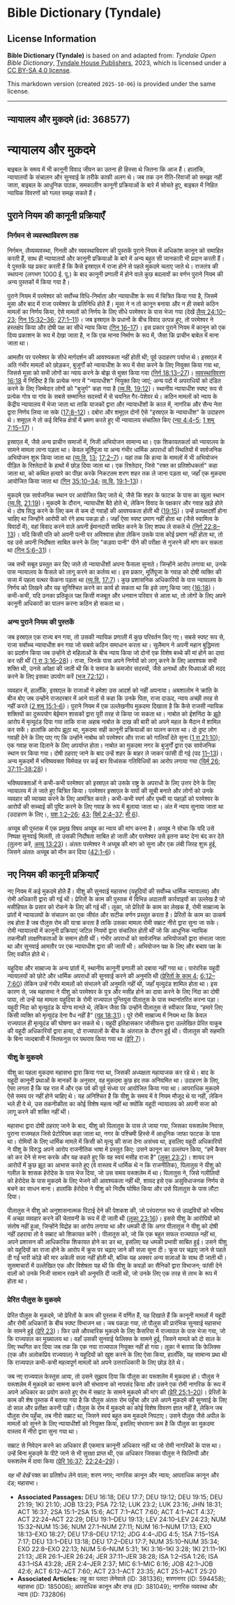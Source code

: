 # Bible Dictionary (Tyndale)

## License Information

**Bible Dictionary (Tyndale)** is based on and adapted from: _Tyndale Open Bible Dictionary_, [Tyndale House Publishers](https://tyndaleopenresources.com/), 2023, which is licensed under a [CC BY-SA 4.0 license](https://creativecommons.org/licenses/by-sa/4.0/legalcode.en).

This markdown version (created `2025-10-06`) is provided under the same license.



--------------------------------

## न्यायालय और मुकदमे (id: 368577)

न्यायालय और मुकदमे
==================

बाइबल के समय में भी कानूनी विवाद जीवन का उतना ही हिस्सा थे जितना कि आज हैं। हालांकि, न्यायालयों के संचालन और सुनवाई के तरीके काफी अलग थे। जब तक उन रीति\-रिवाजों को समझा नहीं जाता, बाइबल के आधुनिक पाठक, समकालीन कानूनी प्रक्रियाओं के बारे में सोचते हुए, बाइबल में निहित न्यायिक विवरणों को गलत समझ सकते हैं।

पुराने नियम की कानूनी प्रक्रियाएँ
---------------------------------

### निर्गमन से व्यवस्थाविवरण तक

निर्गमन, लैव्यव्यवस्था, गिनती और व्यवस्थाविवरण की पुस्तकें पुराने नियम में अधिकांश कानून को समाहित करती हैं, साथ ही न्यायालयों और कानूनी प्रक्रियाओं के बारे में अन्य बहुत सी जानकारी भी प्रदान करती हैं। वे पुस्तकें यह प्रकट करती हैं कि कैसे इस्राएल में राजा होने से पहले मुकदमे चलाए जाते थे। राजतंत्र की स्थापना (लगभग 1000 ई. पू.) के बाद कानूनी प्रणाली में होने वाले कुछ बदलावों का वर्णन पुराने नियम की अन्य पुस्तकों में किया गया है।

पुराने नियम में परमेश्वर को सर्वोच्च विधि\-निर्माता और न्यायाधीश के रूप में चित्रित किया गया है, जिसमें मूसा और बाद में राजा परमेश्वर के प्रतिनिधि होते हैं। मूसा ने न तो कानून बनाया और न ही सबसे कठिन मामलों का निर्णय किया, ऐसे मामलों को निर्णय के लिए सीधे परमेश्वर के पास भेजा गया (देखें [लैव्य 24:10–23](https://ref.ly/Lev24:10-Lev24:23); [गिन 15:32–36](https://ref.ly/Num15:32-Num15:36); [27:1–11](https://ref.ly/Num27:1-Num27:11))। जब इस्राएल के प्रधानों के बीच विवाद उत्पन्न हुए, तो परमेश्वर ने हस्तक्षेप किया और दोषी पक्ष का सीधे न्याय किया ([गिन 16–17](https://ref.ly/Num16:1-Num17:13))। इस प्रकार पुराने नियम में कानून को एक दिव्य प्रकाशन के रूप में देखा जाता है, न कि एक मानव निर्माण के रूप में, जैसा कि प्राचीन बाबेल में माना जाता था।

आमतौर पर परमेश्वर के सीधे मार्गदर्शन की आवश्यकता नहीं होती थी; पूर्व उदाहरण पर्याप्त थे। इस्राएल में अति गंभीर मामलों को छोड़कर, बुजुर्गों को न्यायाधीश के रूप में सेवा करने के लिए नियुक्त किया गया था, जिससे मूसा को सभी लोगों का न्याय करने के बोझ से मुक्त किया गया ([निर्ग 18:13–27](https://ref.ly/Exod18:13-Exod18:27))। [व्यवस्थाविवरण 16:18](https://ref.ly/Deut16:18) में निर्दिष्ट है कि प्रत्येक नगर में "न्यायाधीश" नियुक्त किए जाएं; अन्य पदों में अपराधियों को दंडित करने के लिए जिम्मेदार लोगों को "बुजुर्ग" कहा गया है ([व्य.वि.](https://ref.ly/Deut16:18) [19:12](https://ref.ly/Deut19:12))। स्थानीय न्यायाधीश स्पष्ट रूप से प्रत्येक गोत्र या गांव के सबसे सम्मानित सदस्यों में से चयनित गैर\-पेशेवर थे। कठिन मामलों को न्याय के केंद्रीय न्यायालय में भेजा जाता था ताकि याजकों द्वारा और न्यायाधीशों के काल में, नागरिक और सैन्य नेता द्वारा निर्णय लिया जा सके ([17:8–12](https://ref.ly/Deut17:8-Deut17:12))। दबोरा और शमूएल दोनों ऐसे "इस्राएल के न्यायाधीश" के उदाहरण थे। शमूएल ने तो कई विभिन्न क्षेत्रों में भ्रमण करते हुए भी न्यायालय संचालित किए ([न्या 4:4–5](https://ref.ly/Judg4:4-Judg4:5); [1 शमू 7:15–17](https://ref.ly/1Sam7:15-1Sam7:17))।

इस्राएल में, जैसे अन्य प्राचीन समाजों में, निजी अभियोजन सामान्य था। एक शिकायतकर्ता को न्यायालय के सामने मामला लाना पड़ता था। केवल मूर्तिपूजा या अन्य गंभीर धार्मिक अपराधों की स्थितियों में सार्वजनिक अभियोजन शुरू किया जाता था ([व्य.वि.](https://ref.ly/Deut16:18) [13](https://ref.ly/Deut13:1-Deut13:18); [17:2–7](https://ref.ly/Deut17:2-Deut17:7))। यहां तक कि हत्या के मामलों में भी अभियोजन पीड़ित के रिश्तेदारों के हाथों में छोड़ दिया जाता था। एक रिश्तेदार, जिसे "रक्त का प्रतिशोधकर्ता" कहा जाता था, को कथित हत्यारे का पीछा करके निकटतम शरण शहर तक ले जाना पड़ता था, जहाँ एक मुकदमा आयोजित किया जाता था ([गिन](https://ref.ly/Num5:6-Num5:31) [35:10–34](https://ref.ly/Num35:10-Num35:34); [व्य.वि.](https://ref.ly/Deut16:18) [19:1–13](https://ref.ly/Deut19:1-Deut19:13))।

मुकदमे एक सार्वजनिक स्थान पर आयोजित किए जाते थे, जैसे कि शहर के फाटक के पास का खुला स्थान ([व्य.वि.](https://ref.ly/Deut16:18) [21:19](https://ref.ly/Deut21:19))। मुकदमे के दौरान, न्यायाधीश बैठे होते थे, लेकिन विवाद के पक्षकार और गवाह खड़े होते थे। दोष सिद्ध करने के लिए कम से कम दो गवाहों की आवश्यकता होती थी ([19:15](https://ref.ly/Deut19:15))। उन्हें प्रत्यक्षदर्शी होना चाहिए था जिन्होंने आरोपी को रंगे हाथ पकड़ा हो। जहाँ ऐसा स्पष्ट प्रमाण नहीं होता था (जैसे स्वामित्व के विवादों में), वहां विवाद करने वाले अपनी ईमानदारी साबित करने के लिए शपथ ले सकते थे ([निर्ग 22:8–13](https://ref.ly/Exod22:8-Exod22:13))। यदि किसी पति को अपनी पत्नी पर अविश्वास होता लेकिन उसके पास कोई प्रमाण नहीं होता था, तो वह उसे अपनी निर्दोषता साबित करने के लिए "कड़वा पानी" पीने की परीक्षा से गुजरने की मांग कर सकता था ([गिन 5:6–31](https://ref.ly/Num5:6-Num5:31))।

जब सभी सबूत प्रस्तुत कर दिए जाते तो न्यायाधीशों अपना फैसला सुनाते। जिन्होंने आरोप लगाया था, उनके पास न्यायालय के फैसले को लागू करने का कर्तव्य था। इस प्रकार, मूर्तिपूजा के गवाह को दोषी व्यक्ति की सजा में पहला पत्थर फेंकना पड़ता था ([व्य.वि.](https://ref.ly/Deut16:18) [17:7](https://ref.ly/Deut17:7))। कुछ प्रशासनिक अधिकारियों के पास न्यायालय के निर्णय को लिखने और यह सुनिश्चित करने का कार्य हो सकता था कि इसे लागू किया जाए ([16:18](https://ref.ly/Deut16:18))। कभी\-कभी, यदि उनका प्रतिकूल पक्ष किसी मजबूत और धनवान परिवार से आता था, तो लोगों के लिए अपने कानूनी अधिकारों का पालन करना कठिन हो सकता था।

### अन्य पुराने नियम की पुस्तकें

जब इस्राएल एक राज्य बन गया, तो उसकी न्यायिक प्रणाली में कुछ परिवर्तन किए गए। सबसे स्पष्ट रूप से, राजा सर्वोच्च न्यायाधीश बन गया जो सबसे कठिन समाधान करता था। सुलैमान ने अपनी महान बुद्धिमत्ता का प्रदर्शन किया जब उन्होंने दो महिलाओं के बीच न्याय किया जो दोनों एक विशेष बच्चे की मां होने का दावा कर रही थीं ([1 रा 3:16–28](https://ref.ly/1Kgs3:16-1Kgs3:28))। राजा, जिनके पास अपने निर्णयों को लागू करने के लिए आवश्यक सभी शक्ति थी, उनसे अपेक्षा की जाती थी कि वे समाज के कमजोर सदस्यों, जैसे अनाथों और विधवाओं की मदद करने के लिए इसका उपयोग करें ([भज 72:12](https://ref.ly/Ps72:12))।

व्यवहार में, हालाँकि, इस्राएल के राजाओं ने हमेशा उस आदर्श को नहीं अपनाया। अबशालोम ने क्रांति के बीज बोए जब उन्होंने राजदरबार में आने वालों से कहा कि उनके पिता, राजा दाऊद, न्याय अच्छी तरह से नहीं करते ([2 शमू 15:1–6](https://ref.ly/2Sam15:1-2Sam15:6))। पुराने नियम में एक उल्लेखनीय मुकदमा दिखाता है कि कैसे राजसी न्यायिक शक्तियों का दुरूपयोग बेईमान शासकों द्वारा पूरी तरह से किया जा सकता था। नाबोत को ईशनिंदा के झूठे आरोप में मृत्युदंड दिया गया ताकि राजा अहाब नाबोत के दाख की बारी को अपने महल के मैदान में शामिल कर सकें। हालांकि आरोप झूठा था, मुकदमा सही कानूनी प्रक्रियाओं का पालन करता था। दो दुष्ट लोग गवाही देने के लिए पाए गए कि उन्होंने नाबोथ को परमेश्वर और राजा को गालियाँ देते सुना ([1 रा 21:10](https://ref.ly/1Kgs21:10)); एक गवाह सजा दिलाने के लिए अपर्याप्त होता। नाबोत का मुकदमा नगर के बुजुर्गों द्वारा एक सार्वजनिक स्थान पर किया गया। दोषी ठहराए जाने के बाद उन्हें शहर के बाहर ले जाकर फांसी दी गई (पद [11–13](https://ref.ly/1Kgs21:11-1Kgs21:13))। अन्य मुकदमों में भविष्यवक्ता यिर्मयाह पर कई बार विध्वंसक गतिविधियों का आरोप लगाया गया ([यिर्म 26](https://ref.ly/Jer26:1-Jer26:24); [37:11–38:28](https://ref.ly/Jer37:11-Jer38:28))।

भविष्यवक्ताओं ने कभी\-कभी परमेश्वर को इस्राएल को उसके राष्ट्र के अपराधों के लिए उत्तर देने के लिए न्यायालय में ले जाते हुए चित्रित किया। परमेश्वर इस्राएल के पापों की सूची बनाते और लोगों को उनके व्यवहार की व्याख्या करने के लिए आमंत्रित करते। कभी\-कभी स्वर्ग और पृथ्वी या पहाड़ों को परमेश्वर के आरोपों की सच्चाई की पुष्टि करने के लिए गवाह के रूप में बुलाया जाता था। अंत में न्याय सुनाया जाता था (उदाहरण के लिए।, [यश 1:2–26](https://ref.ly/Isa1:2-Isa1:26); [43](https://ref.ly/Isa43:1-Isa43:28); [यिर्म 2:4–37](https://ref.ly/Jer2:4-Jer2:37); [मी 6](https://ref.ly/Mic6:1-Mic6:16)).

अय्यूब की पुस्तक में एक प्रमुख विषय अय्यूब का न्याय की मांग करना है। अय्यूब ने सोचा कि यदि उसे निष्पक्ष सुनवाई मिलती, तो उसकी निर्दोषता साबित हो जाती और परमेश्वर उसे इतना कष्ट देना बंद कर देते (तुलना करें, [अय्यू 13:23](https://ref.ly/Job13:23))। अंततः परमेश्वर ने अय्यूब की मांग को सुना और एक लंबी जिरह शुरू हुई, जिसने अंततः अय्यूब को मौन कर दिया ([42:1–6](https://ref.ly/Job42:1-Job42:6))।

नए नियम की कानूनी प्रक्रियाएँ
-----------------------------

नए नियम में कई मुकदमे होते हैं। यीशु की सुनवाई महासभा (यहूदियों की सर्वोच्च धार्मिक न्यायालय) और रोमी अधिकारी द्वारा की गई थी। प्रेरितों के काम की पुस्तक में विभिन्न अदालती कार्रवाइयों का उल्लेख है जो मसीहियत के प्रसार को रोकने के लिए की गई थीं। लूका, जो प्रेरितों के काम का लेखक है, रोमी साम्राज्य के प्रांतों में न्यायालयों के संचालन का एक जीवंत और सटीक वर्णन प्रस्तुत करता है। प्रेरितों के काम का उत्कर्ष तब होता है जब पौलुस रोम की यात्रा करता है ताकि उसका मामला रोमी सम्राट नीरो द्वारा सुना जा सके। रोमी न्यायालयों में कानूनी प्रक्रियाएं जटिल नियमों द्वारा संचालित होती थीं जो कि आधुनिक न्यायिक तकनीकी लाक्षणिकताओं के समान होती थीं। गंभीर अपराधों को सार्वजनिक अभियोजकों द्वारा संभाला जाता था और सुनवाई आमतौर पर एक न्यायाधीश द्वारा की जाती थी। अभियोजन पक्ष के लिए और बचाव पक्ष के लिए वकील होते थे।

यहूदिया और साम्राज्य के अन्य प्रांतों में, स्थानीय कानूनी प्रणाली को दबाया नहीं गया था। पारंपरिक यहूदी न्यायालयों को छोटे और धार्मिक अपराधों की सुनवाई करने की अनुमति थी ([प्रेरितों के काम 4](https://ref.ly/Acts4:1-Acts4:37); [6:12–7:60](https://ref.ly/Acts6:12-Acts7:60)) लेकिन उन्हें गंभीर मामलों को संभालने की अनुमति नहीं थी, जहाँ मृत्युदंड शामिल होता था। इस कारण से, जब महासभा ने यीशु को परमेश्वर के पुत्र और मसीह होने का दावा करने के लिए निंदा का दोषी पाया, तो उन्हें यह मामला यहूदिया के रोमी राज्यपाल पुन्तियुस पीलातुस के पास स्थानांतरित करना पड़ा। यहूदी निंदा को मृत्युदंड के योग्य मानते थे, लेकिन जैसा कि उन्होंने पीलातुस से स्वीकार किया, “हमारे लिए किसी व्यक्ति को मृत्युदंड देना वैध नहीं है” ([यूह 18:31](https://ref.ly/John18:31))। पूरे रोमी साम्राज्य में नियम था कि केवल राज्यपाल ही मृत्युदंड की घोषणा कर सकते थे। यहूदी इतिहासकार जोसीफस द्वारा उल्लेखित प्रेरित याकूब की यहूदी अधिकारियों द्वारा हत्या, दो राज्यपालों के बीच के अंतराल के दौरान हुई थी। पीलातुस की सहमति के बिना जल्दबाजी में स्तिफनुस पर पथराव किया गया था ([प्रेरि 7](https://ref.ly/Acts7:1-Acts7:60))।

### यीशु के मुकदमे

यीशु का पहला मुकदमा महासभा द्वारा किया गया था, जिसकी अध्यक्षता महायाजक कर रहे थे। बाद के यहूदी कानूनी प्रथाओं के मानकों के अनुसार, वह मुकदमा कुछ हद तक अनियमित था। उदाहरण के लिए, ऐसा लगता है कि यह रात में और एक पर्व की पूर्व संध्या पर आयोजित किया गया था। आपराधिक मुकदमे ऐसे समय पर नहीं होने चाहिए थे। यह अनिश्चित है कि यीशु के समय में वे नियम मौजूद थे या नहीं, लेकिन भले ही वे थे, उस तकनीकीता का कोई विशेष महत्व नहीं था क्योंकि यहूदी न्यायालय को अपनी सजा को लागू करने की शक्ति नहीं थी।

महासभा द्वारा दोषी ठहराए जाने के बाद, यीशु को पिलातुस के पास ले जाया गया, जिसका यरूशलेम निवास, पुराना राजमहल जिसे प्रेटोरियम कहा जाता था, नगर के पश्चिमी हिस्से में आधुनिक जाफा फाटक के पास था। रोमियों के लिए धार्मिक मामले में किसी को मृत्यु की सजा देना असंभव था, इसलिए यहूदी अधिकारियों ने यीशु के विरुद्ध अपने आरोप राजनीतिक भाषा में प्रस्तुत किए: उसने कानून का उल्लंघन किया, “हमें कैसर को कर देने से मना करके और यह कहते हुए कि वह स्वयं मसीह राजा है” ([लूका 23:2](https://ref.ly/Luke23:2))। शायद उन आरोपों में कुछ झूठ का आभास करते हुए (वे वास्तव में धार्मिक थे न कि राजनीतिक), पिलातुस ने यीशु को गलील के शासक हेरोदेस के पास भेज दिया, जो उस समय यरूशलेम में था। पिलातुस ने, जिसे गलीलियों को हेरोदेस के पास मुकदमे के लिए भेजने की आवश्यकता नहीं थी, शायद इसे एक असुविधाजनक निर्णय से बचने का साधन माना। हालांकि हेरोदेस ने यीशु को निर्दोष घोषित किया और उसे पिलातुस के पास लौटा दिया।

पीलातुस ने यीशु को अनुशासनात्मक पिटाई देने की पेशकश की, जो परंपरागत रूप से उपद्रवियों को भविष्य में अच्छा व्यवहार करने की चेतावनी के रूप में दी जाती थी ([लूका 23:16](https://ref.ly/Luke23:16))। इससे यीशु के आरोपियों को संतोष नहीं हुआ, जिन्होंने विद्रोह का आरोप लगाया था और धमकी दी कि अगर पीलातुस ने यीशु को दोषी नहीं ठहराया तो वे सम्राट को शिकायत करेंगे। पीलातुस को, जो कि एक बहुत सफल राज्यपाल नहीं था, अपने प्रशासन की आधिकारिक शिकायत होने का डर था, इसलिए यह धमकी प्रभावी साबित हुई। उसने यीशु को यहूदियों का राजा होने के आरोप में क्रूस पर चढ़ाए जाने की सज़ा सुना दी। क्रूस पर चढ़ाए जाने से पहले दी गई भारी कोड़े की मार अकेली सज़ा नहीं होती थी, बल्कि यह अक्सर अन्य सज़ाओं के साथ दी जाती थी। सुसमाचारों में उल्लेखित एक और विशेषता यह थी कि यीशु के कपड़ों का सैनिकों द्वारा विभाजन; फांसी देने वालों को उनके निजी सामान रखने की अनुमति दी जाती थी, जो उनके लिए एक तरह से लाभ के रूप में होता था।

### **प्रेरित पौलुस के मुकदमे**

प्रेरित पौलुस के मुकदमे, जो प्रेरितों के काम की पुस्तक में वर्णित हैं, यह दिखाते हैं कि कानूनी मामलों में यहूदी और रोमी अधिकारों के बीच स्पष्ट विभाजन था। जब पकड़ा गया, तो पौलुस की प्रारंभिक सुनवाई महासभा के सामने हुई ([प्रेरि 23](https://ref.ly/Acts23:1-Acts23:35))। फिर उसे औपचारिक मुकदमे के लिए कैसरिया में राज्यपाल के पास भेजा गया, जो कि राज्यपाल का मुख्यालय था। वहाँ उसकी सुनवाई फेलिक्स के सामने हुई, जिसने मामले को दो साल के लिए स्थगित कर दिया जब तक कि एक नया राज्यपाल नियुक्त नहीं हो गया। लूका ने बताया कि फेलिक्स (एक और अलोकप्रिय राज्यपाल) ने यहूदियों को खुश करने के लिए ऐसा किया, हालाँकि, यह सामान्य प्रथा थी कि राज्यपाल कभी\-कभी महत्वपूर्ण मामलों को अपने उत्तराधिकारी के लिए छोड़ देते थे।

जब नए राज्यपाल फेस्तुस आया, तो उसने सुझाव दिया कि पौलुस का यरूशलेम में मुकदमा हो। पौलुस ने यरूशलेम में मुकदमे का सामना करने की संभावना को नापसंद किया और उसने एक रोमी नागरिक के रूप में अपने अधिकार का प्रयोग करते हुए रोम में सम्राट के सामने मुकदमे की मांग की ([प्रेरि 25:1–20](https://ref.ly/Acts25:1-Acts25:20))। प्रेरितों के काम की शेष पुस्तक में बताया गया है कि पौलुस अंततः रोम पहुँचा और उसे अपने मुकदमे की सुनवाई के लिए दो साल और प्रतीक्षा करनी पड़ी। पौलुस के रोम में मुकदमे का कोई विशेष विवरण ज्ञात नहीं है, लेकिन जब पौलुस रोम पहुँचा, तब नीरो सम्राट था, जिसने स्वयं बहुत कम मुकदमे निपटाए। उसने पौलुस जैसे अपील के मामलों को सुनने के लिए न्यायाधीशों को नियुक्त किया, इसलिए संभावना कम है कि पौलुस का मुकदमा वास्तव में नीरो द्वारा सुना गया था।

सम्राट से निवेदन करने का अधिकार ही एकमात्र कानूनी अधिकार नहीं था जो रोमी नागरिकों के पास था। उन्हें बिना मुकदमे के पीटे जाने से भी सुरक्षा प्राप्त थी, एक अधिकार जिसका पौलुस ने फिलिप्पी और यरूशलेम में दावा किया ([प्रेरि 16:37](https://ref.ly/Acts16:37); [22:24–29](https://ref.ly/Acts22:24-Acts22:29))।

*यह भी देखें* रक्त का प्रतिशोध लेने वाला; शरण नगर; नागरिक कानून और न्याय; आपराधिक कानून और दंड; महासभा।

* **Associated Passages:** DEU 16:18; DEU 17:7; DEU 19:12; DEU 19:15; DEU 21:19; 1KI 21:10; JOB 13:23; PSA 72:12; LUK 23:2; LUK 23:16; JHN 18:31; ACT 16:37; 2SA 15:1–2SA 15:6; ACT 7:1–ACT 7:60; ACT 4:1–ACT 4:37; ACT 22:24–ACT 22:29; DEU 19:1–DEU 19:13; LEV 24:10–LEV 24:23; NUM 15:32–NUM 15:36; NUM 27:1–NUM 27:11; NUM 16:1–NUM 17:13; EXO 18:13–EXO 18:27; DEU 17:8–DEU 17:12; JDG 4:4–JDG 4:5; 1SA 7:15–1SA 7:17; DEU 13:1–DEU 13:18; DEU 17:2–DEU 17:7; NUM 35:10–NUM 35:34; EXO 22:8–EXO 22:13; NUM 5:6–NUM 5:31; 1KI 3:16–1KI 3:28; 1KI 21:11–1KI 21:13; JER 26:1–JER 26:24; JER 37:11–JER 38:28; ISA 1:2–ISA 1:26; ISA 43:1–ISA 43:28; JER 2:4–JER 2:37; MIC 6:1–MIC 6:16; JOB 42:1–JOB 42:6; ACT 6:12–ACT 7:60; ACT 23:1–ACT 23:35; ACT 25:1–ACT 25:20
* **Associated Articles:** लहू का पलटा लेनेवाले (ID: 381336); शरणनगर (ID: 594458); महासभा  (ID: 185006); आपराधिक कानून और दण्ड (ID: 381049); नागरिक व्यवस्था और न्याय (ID: 732806)


